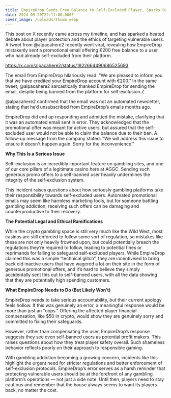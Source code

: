```yaml
---
title: EmpireDrop Sends Free Balance to Self-Excluded Player, Sparks Outrage!
date: 2024-09-20T22:11:00.000Z
cover_image: /uploads/thumb.webp
---
```

This post on X recently came across my timeline, and has sparked a heated debate about player protection and the ethics of targeting vulnerable users. A tweet from @alpacahere2 recently went viral, revealing how EmpireDrop mistakenly sent a promotional email offering €200 free balance to a user who had already self-excluded from their platform.

https://x.com/alpacahere2/status/1822664490686525693

The email from EmpireDrop hilariously read: “We are pleased to inform you that we have credited your EmpireDrop account with €200.” In the same tweet, @alpacahere2 sarcastically thanked EmpireDrop for sending the email, despite being banned from the platform for self-exclusion.Z

@alpacahere2 confirmed that the email was not an automated newsletter, stating that he’d unsubscribed from EmpireDrop’s emails months ago.

EmpireDrop did end up responding and admitted the mistake, clarifying that it was an automated email sent in error. They acknowledged that the promotional offer was meant for active users, but assured that the self-excluded user would not be able to claim the balance due to their ban. A follow-up message from the company stated: "We will address this issue to ensure it doesn't happen again. Sorry for the inconvenience."

**Why This Is a Serious Issue**

Self-exclusion is an incredibly important feature on gambling sites, and one of our core pillars of a legitimate casino here at AGGC. Sending such generous promo offers to a self-banned user heavily undermines the integrity of the self-exclusion system.

This incident raises questions about how seriously gambling platforms take their responsibility towards self-excluded users. Automated promotional emails may seem like harmless marketing tools, but for someone battling gambling addiction, receiving such offers can be damaging and counterproductive to their recovery.

**The Potential Legal and Ethical Ramifications**

While the crypto gambling space is still very much like the Wild West, most casinos are still enforced to follow some sort of regulation, so mistakes like these are not only heavily frowned upon, but could potentially breach the regulations they’re required to follow, leading to potential fines or reprimands for failing to safeguard self-excluded players. While EmpireDrop claimed this was a simple “technical glitch”, they are incentivised to bring back old inactive users that have wagered a lot on their site in the form of generous promotional offers, and it’s hard to believe they simply accidentally sent this out to self-banned users, with all the data showing that they are potentially high spending customers.

**What EmpireDrop Needs to Do (But Likely Won’t)**

EmpireDrop needs to take serious accountability, but their current apology feels hollow. If this was genuinely an error, a meaningful response would be more than just an "oops." Offering the affected player financial compensation, like $50 in crypto, would show they are genuinely sorry and committed to fixing their safeguards.

However, rather than compensating the user, EmpireDrop’s response suggests they see even self-banned users as potential profit makers. This raises questions about how they treat player safety overall. Such shameless behavior reflects poorly on their approach to responsible gaming.

With gambling addiction becoming a growing concern, incidents like this highlight the urgent need for stricter regulations and better enforcement of self-exclusion protocols. EmpireDrop’s error serves as a harsh reminder that protecting vulnerable users should be at the forefront of any gambling platform’s operations — not just a side note. Until then, players need to stay cautious and remember that the house always seems to want its players back, no matter the cost.
